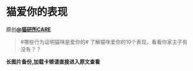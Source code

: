 # 猫爱你的表现
原创[**@猫研所CARE**](https://m.weibo.cn/detail/4421867798113997)
> #哪些行为证明猫咪是爱你的# 了解猫咪爱你的10个表现，看看你家主子有没有？？

**长图片备份,加载卡顿请直接进入原文查看**